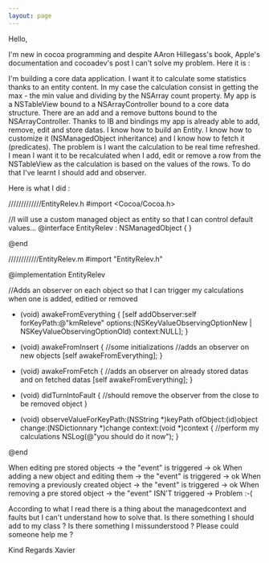 ```yaml
---
layout: page
---
```


Hello,

I'm new in cocoa programming and despite AAron Hillegass's book, Apple's documentation and cocoadev's post I can't solve my problem. Here it is : 

I'm building a core data application. I want it to calculate some statistics thanks to an entity content. In my case the calculation consist in getting the max - the min value and dividing by the NSArray count property. My app is a NSTableView bound to a NSArrayController bound to a core data structure. There are an add and a remove buttons bound to the NSArrayController.
Thanks to IB and bindings my app is already able to add, remove, edit and store datas. I know how to build an Entity. I know how to customize it (NSManagedObject inheritance) and I know how to fetch it (predicates). The problem is I want the calculation to be real time refreshed. I mean I want it to be recalculated when I add, edit or remove a row from the NSTableView as the calculation is based on the values of the rows. To do that I've learnt I should add and observer. 

Here is what I did :

/////////////EntityRelev.h
#import <Cocoa/Cocoa.h>

//I will use a custom managed object as entity so that I can control default values...
@interface EntityRelev : NSManagedObject {
}

@end

////////////EntityRelev.m
#import "EntityRelev.h"

@implementation EntityRelev

//Adds an observer on each object so that I can trigger my calculations when one is added, editied or removed
- (void) awakeFromEverything
{
  [self addObserver:self forKeyPath:@"kmReleve" options:(NSKeyValueObservingOptionNew | NSKeyValueObservingOptionOld) context:NULL];
}

- (void) awakeFromInsert
{
  //some initializations
  //adds an observer on new objects
  [self awakeFromEverything];
}

- (void) awakeFromFetch
{
   //adds an observer on already stored datas and on fetched datas
   [self awakeFromEverything];
}

- (void) didTurnIntoFault
{
  //should remove the observer from the close to be removed object
}

- (void) observeValueForKeyPath:(NSString *)keyPath ofObject:(id)object change:(NSDictionnary *)change context:(void *)context
{
  //perform my calculations
  NSLog(@"you should do it now");
}

@end


When editing pre stored objects -> the "event" is triggered -> ok
When adding a new object and editing them -> the "event" is triggered -> ok
When removing a previously created object -> the "event" is triggered -> ok
When removing a pre stored object -> the "event" ISN'T triggered -> Problem :-(

According to what I read there is a thing about the managedcontext and faults but I can't understand how to solve that. Is there something I should add to my class ? Is there something I missunderstood ?
Please could someone help me ?

Kind Regards
Xavier
